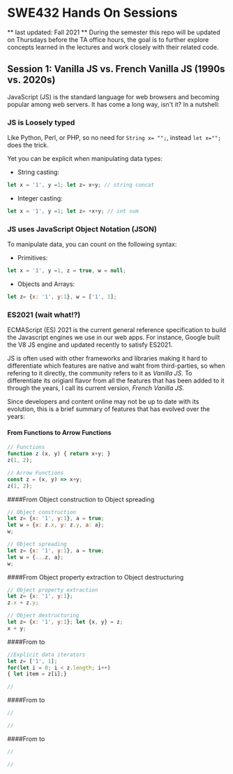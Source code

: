 # SWE432 Hands On Sessions
** last updated: Fall 2021 **
During the semester this repo will be updated on Thursdays before the TA office hours, the goal is to further explore concepts learned in the lectures and work closely with their related code.

## Session 1: Vanilla JS vs. French Vanilla JS (1990s vs. 2020s)
JavaScript (JS) is the standard language for web browsers and becoming popular among web servers.
It has come a long way, isn't it? In a nutshell:

### JS is Loosely typed 
Like Python, Perl, or PHP, so no need for ```String x= "";```, instead ```let x="";``` does the trick.

Yet you can be explicit when manipulating data types: 
- String casting:
```js
let x = '1', y =1; let z= x+y; // string concat 
```
- Integer casting:
```js
let x = '1', y =1; let z= +x+y; // int sum
```
### JS uses JavaScript Object Notation (JSON)
To manipulate data, you can count on the following syntax:

- Primitives:
```js
let x = '1', y =1, z = true, w = null; 
```

- Objects and Arrays:
```js
let z= {x: '1', y:1}, w = ['1', 1];
```

### ES2021 (wait what!?)
ECMAScript (ES) 2021 is the current general reference specification to build the Javascript engines we use in our web apps. For instance, Google built the V8 JS engine and updated recently to satisfy ES2021.

JS is often used with other frameworks and libraries making it hard to differentiate which features are native and waht from third-parties, so when refering to it directly, the community refers to it as *Vanilla JS*. To differentiate its origianl flavor from all the features that has been added to it through the years, I call its current version, *French Vanilla JS*.

Since developers and content online may not be up to date with its evolution, this is a brief summary of features that has evolved over the years:

#### From Functions to Arrow Functions 
```js
// Functions
function z (x, y) { return x+y; }
z(1, 2); 
```

```js
// Arrow Functions 
const z = (x, y) => x+y;
z(1, 2); 
```
####From Object construction to Object spreading 
```js
// Object construction
let z= {x: '1', y:1}, a = true; 
let w = {x: z.x, y: z.y, a: a};
w;
```
```js
// Object spreading 
let z= {x: '1', y:1}, a = true; 
let w = {...z, a};
w;
```

####From Object property extraction to Object destructuring
```js
// Object property extraction
let z= {x: '1', y:1}; 
z.x + z.y;
```
```js
// Object destructuring
let z= {x: '1', y:1}; let {x, y} = z;
x + y;
```

####From  to 
```js
//Explicit data iterators
let z= ['1', 1];
for(let i = 0; i < z.length; i++)
{ let item = z[i];}

```
```js
//
```

####From  to 
```js
//
```
```js
//
```

####From  to 
```js
//
```
```js
//
```




